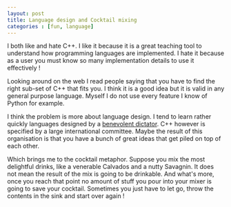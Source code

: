 ```yaml
---
layout: post
title: Language design and Cocktail mixing
categories : [fun, language]
---
```


I both like and hate C++. I like it because it is a great teaching tool to understand how
programming languages are implemented. I hate it because as a user you must know so many
implementation details to use it effectively !

Looking around on the web I read people saying that you have to find the right sub-set
of C++ that fits you. I think it is a good idea but it is valid in any general purpose language. 
Myself I do not use every feature I know of Python for example.

I think the problem is more about language design. I tend to learn rather quickly languages 
designed by a [benevolent dictator][1]. C++ however is specified by a large international committee.
Maybe the result of this organisation is that you have a bunch of great ideas that get piled
on top of each other.

Which brings me to the cocktail metaphor. Suppose you mix the most delightful drinks, like a
venerable Calvados and a nutty Savagnin. It does not mean the result of the mix is going to
be drinkable. And what's more, once you reach that point no amount of stuff you pour into your
mixer is going to save your cocktail. Sometimes you just have to let go, throw the contents in
the sink and start over again !

[1]: http://en.wikipedia.org/wiki/Benevolent_dictator_for_life

